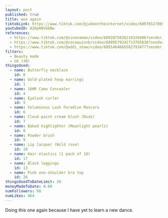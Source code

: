 ```yaml
---
layout: post
published: true
title: woo again
tiktokLink: https://www.tiktok.com/@jadeontheinternet/video/6897652706907933958?sender_device=pc&sender_web_id=6891999718790268421&is_from_webapp=1
youtubeID: A2Hp6NVGbBw
references:
  - https://www.tiktok.com/@siennamae/video/6892875838216326406?sender_device=pc&sender_web_id=6891999718790268421&is_from_webapp=1
  - https://www.tiktok.com/@cocoquinnb/video/6889579241713765638?sender_device=pc&sender_web_id=6891999718790268421&is_from_webapp=1
  - https://www.tiktok.com/@addi_shaw/video/6891464866582793477?sender_device=pc&sender_web_id=6891999718790268421&is_from_webapp=1
filters:
  - Beauty mode
  - G6 (30)
thingsUsed:
  - name: Butterfly necklace
    id: 0
  - name: Gold-plated hoop earrings
    id: 1
  - name: 16HR Camo Concealer
    id: 4
  - name: Eyelash curler
    id: 5
  - name: Voluminous Lash Paradise Mascara
    id: 6
  - name: Cloud paint cream blush (Dusk)
    id: 7
  - name: Baked highlighter (Moonlight pearls)
    id: 8
  - name: Powder brush
    id: 9
  - name: Lip lacquer (Wild rose)
    id: 10
  - name: Hair elastics (1 pack of 18)
    id: 17
  - name: Black leggings
    id: 13
  - name: Pink one-shoulder bra top
    id: 26
thingsUsedToDateLimit: 26
moneyMadeToDate: 0.00
numFollowers: 98
numLikes: 464
---
```


Doing this one again because I have yet to learn a new dance.
